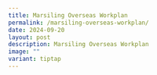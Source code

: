 ```yaml
---
title: Marsiling Overseas Workplan
permalink: /marsiling-overseas-workplan/
date: 2024-09-20
layout: post
description: Marsiling Overseas Workplan
image: ""
variant: tiptap
---
```

